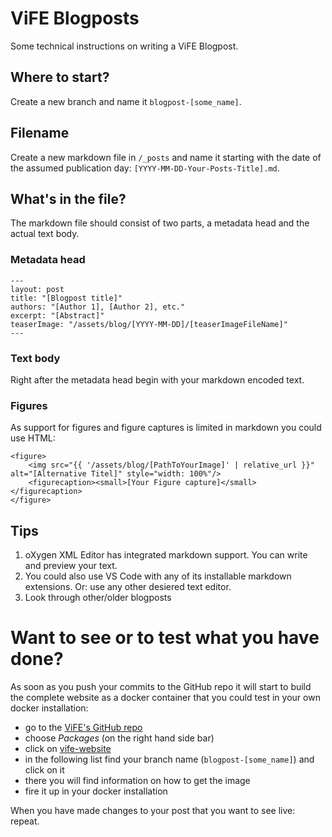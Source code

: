 # ViFE Blogposts
Some technical instructions on writing a ViFE Blogpost.

## Where to start?
Create a new branch and name it `blogpost-[some_name]`.

## Filename
Create a new markdown file in `/_posts` and name it starting with the date of the assumed publication day: `[YYYY-MM-DD-Your-Posts-Title].md`.

## What's in the file?
The markdown file should consist of two parts, a metadata head and the actual text body.

### Metadata head

    ---
    layout: post
    title: "[Blogpost title]"
    authors: "[Author 1], [Author 2], etc."
    excerpt: "[Abstract]"
    teaserImage: "/assets/blog/[YYYY-MM-DD]/[teaserImageFileName]"
    ---

### Text body
Right after the metadata head begin with your markdown encoded text.

### Figures
As support for figures and figure captures is limited in markdown you could use HTML:

    <figure>
        <img src="{{ '/assets/blog/[PathToYourImage]' | relative_url }}" alt="[Alternative Titel]" style="width: 100%"/>
        <figurecaption><small>[Your Figure capture]</small></figurecaption>
    </figure>

## Tips
1. oXygen XML Editor has integrated markdown support. You can write and preview your text.
2. You could also use VS Code with any of its installable markdown extensions. Or: use any other desiered text editor.
3. Look through other/older blogposts

# Want to see or to test what you have done?
As soon as you push your commits to the GitHub repo it will start to build the complete website as a docker container that you could test in your own docker installation:

- go to the [ViFE's GitHub repo](https://github.com/Edirom/ViFE-website)
- choose *Packages* (on the right hand side bar)
- click on [vife-website](https://github.com/orgs/Edirom/packages/container/package/vife-website)
- in the following list find your branch name (`blogpost-[some_name]`) and click on it
- there you will find information on how to get the image
- fire it up in your docker installation

When you have made changes to your post that you want to see live: repeat.